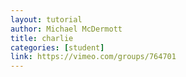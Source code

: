 ```yaml
---
layout: tutorial
author: Michael McDermott
title: charlie
categories: [student]
link: https://vimeo.com/groups/764701
---
```

